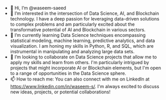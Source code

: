 - 👋 Hi, I’m @waseem-saeed
- 👀 I’m interested in the intersection of Data Science, AI, and Blockchain technology. I have a deep passion for leveraging data-driven solutions to complex problems and am particularly excited about the transformative potential of AI and Blockchain in various sectors.
- 🌱 I’m currently learning Data Science techniques encompassing statistical modeling, machine learning, predictive analytics, and data visualization. I am honing my skills in Python, R, and SQL, which are instrumental in manipulating and analyzing large data sets.
- 💞️ I’m looking to collaborate on Data Science projects that allow me to apply my skills and learn from others. I'm particularly intrigued by projects that might incorporate AI or Blockchain elements, but I'm open to a range of opportunities in the Data Science sphere.
- 📫 How to reach me: You can also connect with me on LinkedIn at https://www.linkedin.com/in/waseem-s/. I'm always excited to discuss new ideas, projects, or potential collaborations!

<!---
waseem-saeed/waseem-saeed is a ✨ special ✨ repository because its `README.md` (this file) appears on your GitHub profile.
You can click the Preview link to take a look at your changes.
--->

